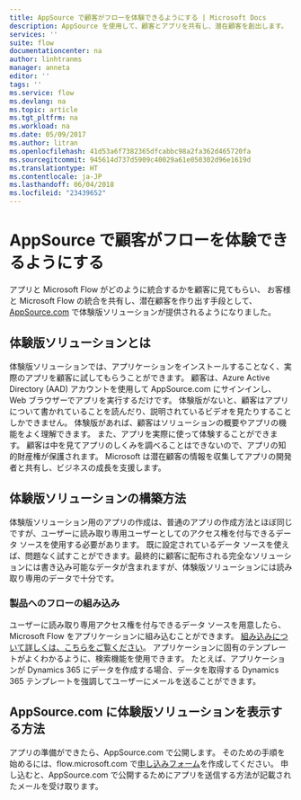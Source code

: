 ```yaml
---
title: AppSource で顧客がフローを体験できるようにする | Microsoft Docs
description: AppSource を使用して、顧客とアプリを共有し、潜在顧客を創出します。
services: ''
suite: flow
documentationcenter: na
author: linhtranms
manager: anneta
editor: ''
tags: ''
ms.service: flow
ms.devlang: na
ms.topic: article
ms.tgt_pltfrm: na
ms.workload: na
ms.date: 05/09/2017
ms.author: litran
ms.openlocfilehash: 41d53a6f7382365dfcabbc98a2fa362d465720fa
ms.sourcegitcommit: 945614d737d5909c40029a61e050302d96e1619d
ms.translationtype: HT
ms.contentlocale: ja-JP
ms.lasthandoff: 06/04/2018
ms.locfileid: "23439652"
---
```

# <a name="let-customers-test-drive-your-flows-on-appsource"></a>AppSource で顧客がフローを体験できるようにする
アプリと Microsoft Flow がどのように統合するかを顧客に見てもらい、 お客様と Microsoft Flow の統合を共有し、潜在顧客を作り出す手段として、[AppSource.com](https://appsource.microsoft.com) で体験版ソリューションが提供されるようになりました。

## <a name="what-is-a-test-drive-solution"></a>体験版ソリューションとは
体験版ソリューションでは、アプリケーションをインストールすることなく、実際のアプリを顧客に試してもらうことができます。 顧客は、Azure Active Directory (AAD) アカウントを使用して AppSource.com にサインインし、Web ブラウザーでアプリを実行するだけです。 体験版がないと、顧客はアプリについて書かれていることを読んだり、説明されているビデオを見たりすることしかできません。 体験版があれば、顧客はソリューションの概要やアプリの機能をよく理解できます。 また、アプリを実際に使って体験することができます。 顧客は中を見てアプリのしくみを調べることはできないので、アプリの知的財産権が保護されます。 Microsoft は潜在顧客の情報を収集してアプリの開発者と共有し、ビジネスの成長を支援します。

## <a name="how-do-i-build-a-test-drive-solution"></a>体験版ソリューションの構築方法
体験版ソリューション用のアプリの作成は、普通のアプリの作成方法とほぼ同じですが、ユーザーに読み取り専用ユーザーとしてのアクセス権を付与できるデータ ソースを使用する必要があります。 既に設定されているデータ ソースを使えば、問題なく試すことができます。最終的に顧客に配布される完全なソリューションには書き込み可能なデータが含まれますが、体験版ソリューションには読み取り専用のデータで十分です。

### <a name="embed-flow-into-your-product"></a>製品へのフローの組み込み
ユーザーに読み取り専用アクセス権を付与できるデータ ソースを用意したら、Microsoft Flow をアプリケーションに組み込むことができます。 [組み込みについて詳しくは、こちらをご覧ください](embed-flow-dev.md)。 アプリケーションに固有のテンプレートがよくわかるように、検索機能を使用できます。 たとえば、アプリケーションが Dynamics 365 にデータを作成する場合、データを取得する Dynamics 365 テンプレートを強調してユーザーにメールを送ることができます。 

## <a name="how-do-i-list-my-test-drive-solution-on-appsourcecom"></a>AppSource.com に体験版ソリューションを表示する方法
アプリの準備ができたら、AppSource.com で公開します。 そのための手順を始めるには、flow.microsoft.com で[申し込みフォーム](https://flow.microsoft.com/partners/get-listed/)を作成してください。 申し込むと、AppSource.com で公開するためにアプリを送信する方法が記載されたメールを受け取ります。

